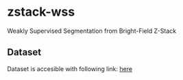 # zstack-wss
Weakly Supervised Segmentation from Bright-Field Z-Stack


## Dataset
Dataset is accesible with following link: [here](https://syncandshare.lrz.de/getlink/fiYRmqf3ki3MgTnsgEmRTBnF/dataset)
